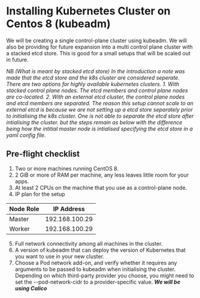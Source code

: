 # Installing Kubernetes Cluster on Centos 8 (kubeadm) #

We will be creating a single control-plane cluster using kubeadm. We will also be providing for future expansion into a multi control plane cluster with a stacked etcd store. This is good for a small setups that will be scaled out in future. 

*NB (What is meant by stacked etcd store)*
*In the introduction a note was made that the etcd store and the k8s cluster are considered seperate. There are two options for highly available kubernetes clusters.*
*1. With stacked control plane nodes. The etcd members and control plane nodes are co-located.* 
*2. With an external etcd cluster, the control plane nodes and etcd members are separated.* 
*The reason this setup cannot scale to an external etcd is because we are not setting up a etcd store separately prior to initialising the k8s cluster. One is not able to separate the etcd store after intialising the cluster. but the steps remain as below with the difference being how the intitial master node is intialised specifying the etcd store in a yaml config file.*


## Pre-flight checklist ## 

1. Two or more machines running CentOS 8.
2. 2 GiB or more of RAM per machine, any less leaves little room for your apps.
3. At least 2 CPUs on the machine that you use as a control-plane node.
4. IP plan for the setup

Node Role  | IP Address
---------- | -------------
Master     | 192.168.100.29
Worker     | 192.168.100.29

5. Full network connectivity among all machines in the cluster.
6. A version of kubeadm that can deploy the version of Kubernetes that you want to use in your new cluster.
7. Choose a Pod network add-on, and verify whether it requires any arguments to be passed to kubeadm when initialising the cluster. Depending on which third-party provider you choose, you might need to set the --pod-network-cidr to a provider-specific value. ***We will be using Calico***


